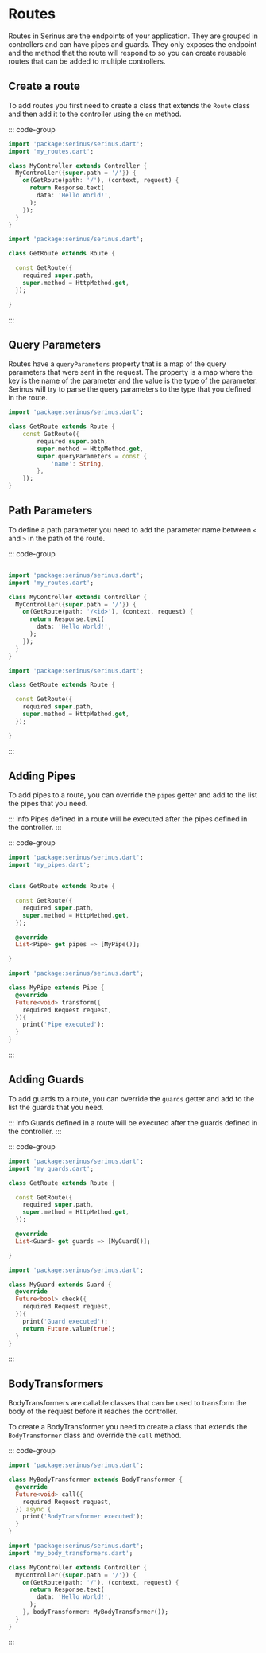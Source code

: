 # Routes

Routes in Serinus are the endpoints of your application. They are grouped in controllers and can have pipes and guards.
They only exposes the endpoint and the method that the route will respond to so you can create reusable routes that can be added to multiple controllers.

## Create a route

To add routes you first need to create a class that extends the `Route` class and then add it to the controller using the `on` method.

::: code-group
```dart [my_controller.dart]
import 'package:serinus/serinus.dart';
import 'my_routes.dart';

class MyController extends Controller {
  MyController({super.path = '/'}) {
    on(GetRoute(path: '/'), (context, request) {
      return Response.text(
        data: 'Hello World!',
      );
    });
  }
}
```
```dart [my_routes.dart]
import 'package:serinus/serinus.dart';

class GetRoute extends Route {

  const GetRoute({
    required super.path, 
    super.method = HttpMethod.get,
  });

}
```
:::

## Query Parameters

Routes have a `queryParameters` property that is a map of the query parameters that were sent in the request.
The property is a map where the key is the name of the parameter and the value is the type of the parameter.
Serinus will try to parse the query parameters to the type that you defined in the route.

```dart
import 'package:serinus/serinus.dart';

class GetRoute extends Route {
    const GetRoute({
        required super.path, 
        super.method = HttpMethod.get,
        super.queryParameters = const {
            'name': String,
        },
    });
}
```

## Path Parameters

To define a path parameter you need to add the parameter name between `<` and `>` in the path of the route.

::: code-group
```dart [my_controller.dart]

import 'package:serinus/serinus.dart';
import 'my_routes.dart';

class MyController extends Controller {
  MyController({super.path = '/'}) {
    on(GetRoute(path: '/<id>'), (context, request) {
      return Response.text(
        data: 'Hello World!',
      );
    });
  }
}
```
```dart [my_routes.dart]
import 'package:serinus/serinus.dart';

class GetRoute extends Route {

  const GetRoute({
    required super.path, 
    super.method = HttpMethod.get,
  });

}
```
:::

## Adding Pipes

To add pipes to a route, you can override the `pipes` getter and add to the list the pipes that you need.

::: info
Pipes defined in a route will be executed after the pipes defined in the controller.
:::

::: code-group

```dart [my_routes.dart]
import 'package:serinus/serinus.dart';
import 'my_pipes.dart';


class GetRoute extends Route {

  const GetRoute({
    required super.path, 
    super.method = HttpMethod.get,
  });

  @override
  List<Pipe> get pipes => [MyPipe()];

}
```

```dart [my_pipes.dart]
import 'package:serinus/serinus.dart';

class MyPipe extends Pipe {
  @override
  Future<void> transform({
    required Request request,
  }){
    print('Pipe executed');
  }
}
```

:::

## Adding Guards

To add guards to a route, you can override the `guards` getter and add to the list the guards that you need.

::: info
Guards defined in a route will be executed after the guards defined in the controller.
:::

::: code-group

```dart [my_routes.dart]
import 'package:serinus/serinus.dart';
import 'my_guards.dart';

class GetRoute extends Route {

  const GetRoute({
    required super.path, 
    super.method = HttpMethod.get,
  });

  @override
  List<Guard> get guards => [MyGuard()];

}
```

```dart [my_guards.dart]
import 'package:serinus/serinus.dart';

class MyGuard extends Guard {
  @override
  Future<bool> check({
    required Request request,
  }){
    print('Guard executed');
    return Future.value(true);
  }
}
```

:::

## BodyTransformers

BodyTransformers are callable classes that can be used to transform the body of the request before it reaches the controller.

To create a BodyTransformer you need to create a class that extends the `BodyTransformer` class and override the `call` method.

::: code-group

```dart [my_body_transformers.dart]
import 'package:serinus/serinus.dart';

class MyBodyTransformer extends BodyTransformer {
  @override
  Future<void> call({
    required Request request,
  }) async {
    print('BodyTransformer executed');
  }
}
```

```dart [my_controller.dart]
import 'package:serinus/serinus.dart';
import 'my_body_transformers.dart';

class MyController extends Controller {
  MyController({super.path = '/'}) {
    on(GetRoute(path: '/'), (context, request) {
      return Response.text(
        data: 'Hello World!',
      );
    }, bodyTransformer: MyBodyTransformer());
  }
}
```
:::